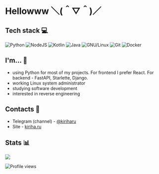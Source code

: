 # Hellowww ＼(＾▽＾)／

## Tech stack 💻
![Python](https://img.shields.io/badge/-Python-3572a5?style=flat-square&logo=python&logoColor=white) 
![NodeJS](https://img.shields.io/badge/-Node.JS-026E00?style=flat-square&logo=node.js&logoColor=white) 
![Kotlin](https://img.shields.io/badge/-Kotlin-964b00?style=flat-square&logo=kotlin&logoColor=white)
![Java](https://img.shields.io/badge/-Java-ffbf00?style=flat-square&logo=java&logoColor=white)
![GNU/Linux](https://img.shields.io/badge/-GNU/Linux-1793D1?style=flat-square&logo=linux&logoColor=white) 
![Git](https://img.shields.io/badge/-Git-F44D27?style=flat-square&logo=git&logoColor=white) 
![Docker](https://img.shields.io/badge/-Docker-24B8EB?style=flat-square&logo=docker&logoColor=white) 

## I'm... 👨
* using Python for most of my projects. For frontend I prefer React. For backend - FastAPI, Starlette, Django.
* working Linux system administrator
* studying software development
* interested in reverse engineering

## Contacts 💭
* Telegram (channel) - [@kiriharu](https://t.me/kiriharu)
* Site - [kiriha.ru](https://kiriha.ru)

## Stats 📊
<img src="https://github-readme-stats.vercel.app/api?username=kiriharu&show_icons=true&count_private=true">

![Profile views](https://gpvc.arturio.dev/kiriharu)
